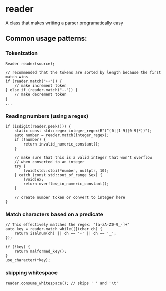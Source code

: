 # reader
A class that makes writing a parser programatically easy

## Common usage patterns:

### Tokenization

```
Reader reader(source);

// recommended that the tokens are sorted by length because the first match wins
if (reader.match("++")) {
	// make increment token
} else if (reader.match("--")) {
	// make decrement token
}
...
```

### Reading numbers (using a regex)

```
if (isdigit(reader.peek())) {
	static const std::regex integer_regex(R"(^(0|[1-9][0-9]*))");
	auto number = reader.match(integer_regex);
	if (!number) {
		return invalid_numeric_constant();
	}

	// make sure that this is a valid integer that won't overflow
	// when converted to an integer
	try {
		(void)std::stoi(*number, nullptr, 10);
	} catch (const std::out_of_range &ex) {
		(void)ex;
		return overflow_in_numeric_constant();
	}
	
	// create number token or convert to integer here
}
```

### Match characters based on a predicate


```
// This effectively matches the regex: "[a-zA-Z0-9_-]+"
auto key = reader.match_while([](char ch) {
	return isalnum(ch) || ch == '-' || ch == '_';
});

if (!key) {
    return malformed_key();
}
use_character(*key);
```

### skipping whitespace
```
reader.consume_whitespace(); // skips ' ' and '\t'
 ```
